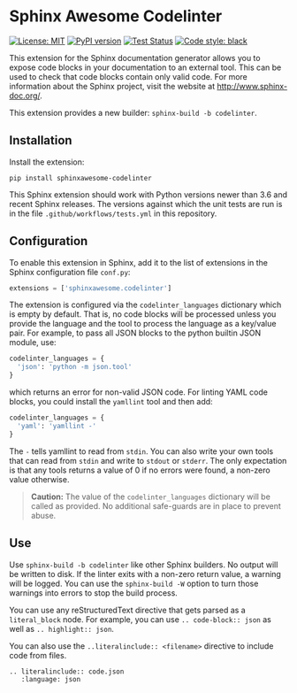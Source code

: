 # Sphinx Awesome Codelinter

[![License: MIT](https://img.shields.io/badge/License-MIT-blue.svg)](https://opensource.org/licenses/MIT)
[![PyPI version](https://img.shields.io/pypi/v/sphinxawesome-codelinter)](https://img.shields.io/pypi/v/sphinxawesome-codelinter)
[![Test Status](https://img.shields.io/github/workflow/status/kai687/sphinxawesome-codelinter/Run%20unit%20tests%20against%20different%20versions%20of%20Python?label=tests)](https://img.shields.io/github/workflow/status/kai687/sphinxawesome-codelinter/Run%20unit%20tests%20against%20different%20versions%20of%20Python?label=tests)
[![Code style: black](https://img.shields.io/badge/code%20style-black-000000.svg)](https://github.com/psf/black)

This extension for the Sphinx documentation generator allows you to expose code blocks
in your documentation to an external tool. This can be used to check that code blocks
contain only valid code. For more information about the Sphinx project, visit the
website at http://www.sphinx-doc.org/.

This extension provides a new builder: `sphinx-build -b codelinter`.

## Installation

Install the extension:

```console
pip install sphinxawesome-codelinter
```

This Sphinx extension should work with Python versions newer than 3.6 and recent Sphinx
releases. The versions against which the unit tests are run is in the file
`.github/workflows/tests.yml` in this repository.

## Configuration

To enable this extension in Sphinx, add it to the list of extensions in the Sphinx
configuration file `conf.py`:

```python
extensions = ['sphinxawesome.codelinter']
```

The extension is configured via the `codelinter_languages` dictionary which is empty by
default. That is, no code blocks will be processed unless you provide the language and
the tool to process the language as a key/value pair. For example, to pass all JSON
blocks to the python builtin JSON module, use:

```python
codelinter_languages = {
  'json': 'python -m json.tool'
}
```

which returns an error for non-valid JSON code. For linting YAML code blocks, you could
install the `yamllint` tool and then add:

```python
codelinter_languages = {
  'yaml': 'yamllint -'
}
```

The `-` tells yamllint to read from `stdin`. You can also write your own tools that can
read from `stdin` and write to `stdout` or `stderr`. The only expectation is that any
tools returns a value of 0 if no errors were found, a non-zero value otherwise.

> **Caution:** The value of the `codelinter_languages` dictionary will be called as
provided. No additional safe-guards are in place to prevent abuse.

## Use

Use `sphinx-build -b codelinter` like other Sphinx builders. No output will be written
to disk. If the linter exits with a non-zero return value, a warning will be logged. You
can use the `sphinx-build -W` option to turn those warnings into errors to stop the
build process.

You can use any reStructuredText directive that gets parsed as a `literal_block` node.
For example, you can use `.. code-block:: json` as well as `.. highlight:: json`.

You can also use the `..literalinclude:: <filename>` directive to include code from
files.

```
.. literalinclude:: code.json
   :language: json
```
